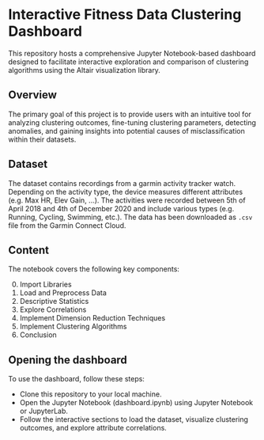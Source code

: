 # Interactive Fitness Data Clustering Dashboard
This repository hosts a comprehensive Jupyter Notebook-based dashboard designed to facilitate interactive exploration and comparison of clustering algorithms using the Altair visualization library.

## Overview
The primary goal of this project is to provide users with an intuitive tool for analyzing clustering outcomes, fine-tuning clustering parameters, detecting anomalies, and gaining insights into potential causes of misclassification within their datasets.

## Dataset
The dataset contains recordings from a garmin activity tracker watch. Depending on the activity type, the device measures different attributes (e.g. Max HR, Elev Gain, ...). The activities were recorded between 5th of April 2018 and 4th of December 2020 and include various types (e.g. Running, Cycling, Swimming, etc.). The data has been downloaded as `.csv` file from the Garmin Connect Cloud.


## Content
The notebook covers the following key components:

0. Import Libraries
1. Load and Preprocess Data
2. Descriptive Statistics
3. Explore Correlations
4. Implement Dimension Reduction Techniques
5. Implement Clustering Algorithms
6. Conclusion


## Opening the dashboard
To use the dashboard, follow these steps:

- Clone this repository to your local machine.
- Open the Jupyter Notebook (dashboard.ipynb) using Jupyter Notebook or JupyterLab.
- Follow the interactive sections to load the dataset, visualize clustering outcomes, and explore attribute correlations.
